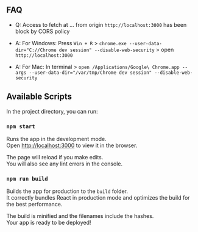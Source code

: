 ## FAQ
- Q: Access to fetch at ... from origin `http://localhost:3000` has been block by CORS policy
- A: For Windows: Press `Win + R` > `chrome.exe --user-data-dir="C://Chrome dev session" --disable-web-security` > open `http://localhost:3000`

- A: For Mac: In terminal > `open /Applications/Google\ Chrome.app --args --user-data-dir="/var/tmp/Chrome dev session" --disable-web-security
`

## Available Scripts

In the project directory, you can run:

### `npm start`

Runs the app in the development mode.<br>
Open [http://localhost:3000](http://localhost:3000) to view it in the browser.

The page will reload if you make edits.<br>
You will also see any lint errors in the console.

### `npm run build`

Builds the app for production to the `build` folder.<br>
It correctly bundles React in production mode and optimizes the build for the best performance.

The build is minified and the filenames include the hashes.<br>
Your app is ready to be deployed!
